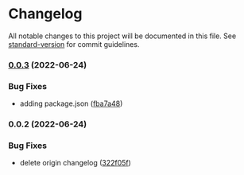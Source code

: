 # Changelog

All notable changes to this project will be documented in this file. See [standard-version](https://github.com/conventional-changelog/standard-version) for commit guidelines.

### [0.0.3](https://focs.ji.sjtu.edu.cn:2222/SilverFOCS-22/p2team01/compare/v0.0.2...v0.0.3) (2022-06-24)


### Bug Fixes

* adding package.json ([fba7a48](https://focs.ji.sjtu.edu.cn:2222/SilverFOCS-22/p2team01/commit/fba7a48bfefd21a36be91e1a0c8c690b8dcde9ae))

### 0.0.2 (2022-06-24)


### Bug Fixes

* delete origin changelog ([322f05f](https://focs.ji.sjtu.edu.cn:2222/SilverFOCS-22/p2team01/commit/322f05f6752e3cd5a44e7895c04bff1fdbc90721))
